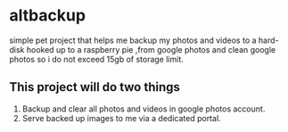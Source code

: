 # altbackup
simple pet project that helps me backup my photos and videos to a hard-disk hooked up to a raspberry pie ,from google photos and clean google photos so i do not exceed 15gb of storage limit.

## This project will do two things
1. Backup and clear all photos and videos in google photos account.
2. Serve backed up images to me via a dedicated portal.


